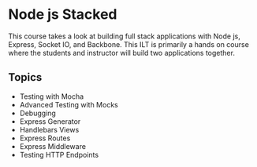 Node js Stacked
===============
This course takes a look at building full stack applications with Node js, Express, Socket IO, and Backbone.  This
ILT is primarily a hands on course where the students and instructor will build two applications together.

Topics
------
* Testing with Mocha
* Advanced Testing with Mocks
* Debugging
* Express Generator
* Handlebars Views
* Express Routes
* Express Middleware
* Testing HTTP Endpoints
